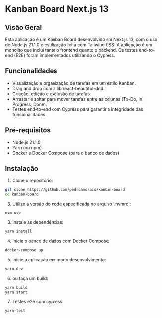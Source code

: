 # Kanban Board Next.js 13

## Visão Geral

Esta aplicação é um Kanban Board desenvolvido em Next.js 13, com o uso de Node.js 21.1.0 e estilização feita com Tailwind CSS. A aplicação é um monolito que inclui tanto o frontend quanto o backend. Os testes end-to-end (E2E) foram implementados utilizando o Cypress.

## Funcionalidades

- Visualização e organização de tarefas em um estilo Kanban.
- Drag and drop com a lib react-beautiful-dnd.
- Criação, edição e exclusão de tarefas.
- Arrastar e soltar para mover tarefas entre as colunas (To-Do, In Progress, Done).
- Testes end-to-end com Cypress para garantir a integridade das funcionalidades.

## Pré-requisitos

- Node.js 21.1.0
- Yarn (ou npm)
- Docker e Docker Compose (para o banco de dados)

## Instalação

1. Clone o repositório:

```bash
git clone https://github.com/pedrohmorais/kanban-board
cd kanban-board
```

3. Utilize a versão do node especificada no arquivo '.nvmrc':
```bash
nvm use
```

3. Instale as dependências:

```bash
yarn install
```

4. Inicie o banco de dados com Docker Compose:
```bash
docker-compose up
```

5. Inicie a aplicação em modo desenvolvimento:
```bash
yarn dev
```

6. ou faça um build:
```bash
yarn build
yarn start
```

7. Testes e2e com cypress
```bash
yarn test
```